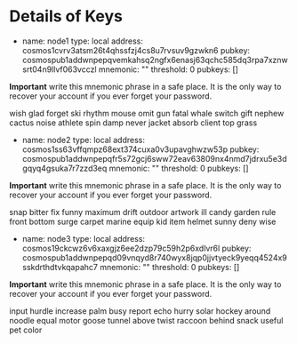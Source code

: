 # Details of Keys


- name: node1
  type: local
  address: cosmos1cvrv3atsm26t4qhssfzj4cs8u7rvsuv9gzwkn6
  pubkey: cosmospub1addwnpepqvemkahsq2ngfx6enasj63qchc585dq3rpa7xznwsrt04n9llvf063vcczl
  mnemonic: ""
  threshold: 0
  pubkeys: []


**Important** write this mnemonic phrase in a safe place.
It is the only way to recover your account if you ever forget your password.

wish glad forget ski rhythm mouse omit gun fatal whale switch gift nephew cactus noise athlete spin damp never jacket absorb client top grass


- name: node2
  type: local
  address: cosmos1ss63vffqmpz68ext374cuxa0v3upavghwzw53p
  pubkey: cosmospub1addwnpepqfr5s72gcj6sww72eav63809nx4nmd7jdrxu5e3dgqyq4gsuka7r7zzd3eq
  mnemonic: ""
  threshold: 0
  pubkeys: []


**Important** write this mnemonic phrase in a safe place.
It is the only way to recover your account if you ever forget your password.

snap bitter fix funny maximum drift outdoor artwork ill candy garden rule front bottom surge carpet marine equip kid item helmet sunny deny wise


- name: node3
  type: local
  address: cosmos19ckcwz6v6xaxgjz6ee2dzp79c59h2p6xdlvr6l
  pubkey: cosmospub1addwnpepqd09vnqyd8r740wyx8jqp0jjvtyeck9yeqq4524x9sskdrthdtvkqapahc7
  mnemonic: ""
  threshold: 0
  pubkeys: []


**Important** write this mnemonic phrase in a safe place.
It is the only way to recover your account if you ever forget your password.

input hurdle increase palm busy report echo hurry solar hockey around noodle equal motor goose tunnel above twist raccoon behind snack useful pet color